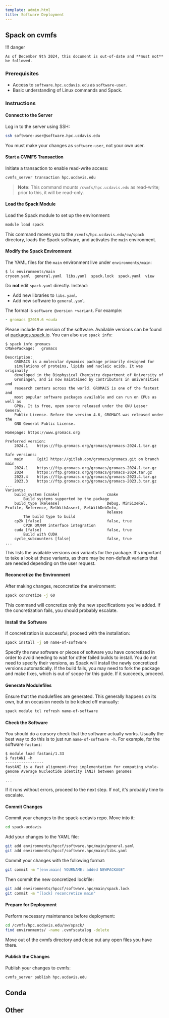 ```yaml
---
template: admin.html
title: Software Deployment
---
```


## Spack on cvmfs

!!! danger

    As of December 9th 2024, this document is out-of-date and **must not** be followed.

### Prerequisites

- Access to `software.hpc.ucdavis.edu` as `software-user`.
- Basic understanding of Linux commands and Spack.

### Instructions

#### Connect to the Server

Log in to the server using SSH:

```bash
ssh software-user@software.hpc.ucdavis.edu
```

You must make your changes as `software-user`, not your own user.

#### Start a CVMFS Transaction

Initiate a transaction to enable read-write access:

```bash
cvmfs_server transaction hpc.ucdavis.edu
```

> **Note:** This command mounts `/cvmfs/hpc.ucdavis.edu` as read-write; prior to this, it will be read-only.

#### Load the Spack Module

Load the Spack module to set up the environment:

```bash
module load spack
```

This command moves you to the `/cvmfs/hpc.ucdavis.edu/sw/spack` directory, loads the Spack software, and activates the
`main` environment.

#### Modify the Spack Environment

The YAML files for the `main` environment live under `environments/main`:

```console
$ ls environments/main
cryoem.yaml  general.yaml  libs.yaml  spack.lock  spack.yaml  view
```

Do **not** edit `spack.yaml` directly. Instead:

- Add new libraries to `libs.yaml`.
- Add new software to `general.yaml`.

The format is `software @version +variant`. For example:

```yaml
- gromacs @2019.6 +cuda
```

Please include the version of the software. Available versions can be found at
[packages.spack.io](https://packages.spack.io). You can also use `spack info`:

```console
$ spack info gromacs
CMakePackage:   gromacs

Description:
    GROMACS is a molecular dynamics package primarily designed for
    simulations of proteins, lipids and nucleic acids. It was originally
    developed in the Biophysical Chemistry department of University of
    Groningen, and is now maintained by contributors in universities and
    research centers across the world. GROMACS is one of the fastest and
    most popular software packages available and can run on CPUs as well as
    GPUs. It is free, open source released under the GNU Lesser General
    Public License. Before the version 4.6, GROMACS was released under the
    GNU General Public License.

Homepage: https://www.gromacs.org

Preferred version:
    2024.1    https://ftp.gromacs.org/gromacs/gromacs-2024.1.tar.gz

Safe versions:
    main      [git] https://gitlab.com/gromacs/gromacs.git on branch main
    2024.1    https://ftp.gromacs.org/gromacs/gromacs-2024.1.tar.gz
    2024      https://ftp.gromacs.org/gromacs/gromacs-2024.tar.gz
    2023.4    https://ftp.gromacs.org/gromacs/gromacs-2023.4.tar.gz
    2023.3    https://ftp.gromacs.org/gromacs/gromacs-2023.3.tar.gz
...
Variants:
    build_system [cmake]                     cmake
        Build systems supported by the package
    build_type [Release]                     Debug, MinSizeRel, Profile, Reference, RelWithAssert, RelWithDebInfo,
                                             Release
        The build type to build
    cp2k [false]                             false, true
        CP2K QM/MM interface integration
    cuda [false]                             false, true
        Build with CUDA
    cycle_subcounters [false]                false, true
...
```

This lists the available versions _and_ variants for the package. It's important to take a look at these variants, as
there may be non-default variants that are needed depending on the user request.

#### Reconcretize the Environment

After making changes, reconcretize the environment:

```bash
spack concretize -j 60
```

This command will concretize only the new specifications you've added. If the concretization fails, you should probably
escalate.

#### Install the Software

If concretization is successful, proceed with the installation:

```bash
spack install -j 60 name-of-software
```

Specify the new software or pieces of software you have concretized in order to avoid needing to wait for other failed
builds to install. You do not need to specify their versions, as Spack will install the newly concretized versions
automatically. If the build fails, you may need to fork the package and make fixes, which is out of scope for this
guide. If it succeeds, proceed.

#### Generate Modulefiles

Ensure that the modulefiles are generated. This generally happens on its own, but on occasion needs to be kicked off
manually:

```bash
spack module tcl refresh name-of-software
```

#### Check the Software

You should do a cursory check that the software actually works. Usually the best way to do this is to just run
`name-of-software -h`. For example, for the software `fastani`:

```console
$ module load fastani/1.33
$ fastANI -h
-----------------
fastANI is a fast alignment-free implementation for computing whole-genome Average Nucleotide Identity (ANI) between genomes
-----------------
...
```

If it runs without errors, proceed to the next step. If not, it's probably time to escalate.

#### Commit Changes

Commit your changes to the spack-ucdavis repo. Move into it:

```bash
cd spack-ucdavis
```

Add your changes to the YAML file:

```bash
git add environments/hpccf/software.hpc/main/general.yaml
git add environments/hpccf/software.hpc/main/libs.yaml
```

Commit your changes with the following format:

```bash
git commit -m "[env:main] YOURNAME: added NEWPACKAGE"
```

Then commit the new concretized lockfile:

```bash
git add environments/hpccf/software.hpc/main/spack.lock
git commit -m "[lock] reconcretize main"
```

#### Prepare for Deployment

Perform necessary maintenance before deployment:

```bash
cd /cvmfs/hpc.ucdavis.edu/sw/spack/
find environments/ -name .cvmfscatalog -delete
```

Move out of the cvmfs directory and close out any open files you have there.

#### Publish the Changes

Publish your changes to cvmfs:

```bash
cvmfs_server publish hpc.ucdavis.edu
```

## Conda

## Other
